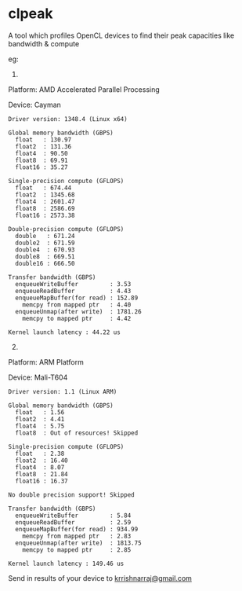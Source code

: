 clpeak
======

A tool which profiles OpenCL devices to find their peak capacities like bandwidth & compute

eg:

1.
Platform: AMD Accelerated Parallel Processing

  Device: Cayman

    Driver version: 1348.4 (Linux x64)

    Global memory bandwidth (GBPS)
      float   : 130.97
      float2  : 131.36
      float4  : 90.50
      float8  : 69.91
      float16 : 35.27

    Single-precision compute (GFLOPS)
      float   : 674.44
      float2  : 1345.68
      float4  : 2601.47
      float8  : 2586.69
      float16 : 2573.38

    Double-precision compute (GFLOPS)
      double   : 671.24
      double2  : 671.59
      double4  : 670.93
      double8  : 669.51
      double16 : 666.50

    Transfer bandwidth (GBPS)
      enqueueWriteBuffer         : 3.53
      enqueueReadBuffer          : 4.43
      enqueueMapBuffer(for read) : 152.89
        memcpy from mapped ptr   : 4.40
      enqueueUnmap(after write)  : 1781.26
        memcpy to mapped ptr     : 4.42

    Kernel launch latency : 44.22 us


2.
Platform: ARM Platform

  Device: Mali-T604

    Driver version: 1.1 (Linux ARM)

    Global memory bandwidth (GBPS)
      float   : 1.56
      float2  : 4.41
      float4  : 5.75
      float8  : Out of resources! Skipped

    Single-precision compute (GFLOPS)
      float   : 2.38
      float2  : 16.40
      float4  : 8.07
      float8  : 21.84
      float16 : 16.37

    No double precision support! Skipped

    Transfer bandwidth (GBPS)
      enqueueWriteBuffer         : 5.84
      enqueueReadBuffer          : 2.59
      enqueueMapBuffer(for read) : 934.99
        memcpy from mapped ptr   : 2.83
      enqueueUnmap(after write)  : 1813.75
        memcpy to mapped ptr     : 2.85

    Kernel launch latency : 149.46 us


Send in results of your device to krrishnarraj@gmail.com
